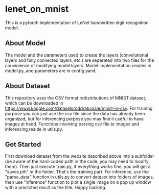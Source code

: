 # lenet_on_mnist
This is a pytorch implementation of LeNet handwritten digit recognition model.
## About Model
The model and the parameters used to create the layers (convolutional layers and fully connected layers, etc.) are seperated into two files for the convinience of modifying model layers. Model implementation resides in model.py, and parameters are in config.yaml.
## About Dataset
This repository uses the CSV format redistributions of MNIST dataset, which can be downloaded in https://www.kaggle.com/datasets/oddrationale/mnist-in-csv. For training purpose you can just use the csv file since the data has already been organized, but for inferencing purpose you may find it useful to hava images at hand. Functions involving parsing csv file to images and inferencing reside in utils.py.
## Get Started
First download dataset from the website described above into a subfolder (be aware of the hard-coded path in the code, you may need to modify them). Then just execute train.py, if everything works fine, you will get a "saves.pth" in the folder.
That's the training part. For inference, use the "parse_data" function in utils.py to convert dataset into folders of images, then use "inference" function to plot a single image on a pop up window with a predicted result as the title.
Happy hacking.

